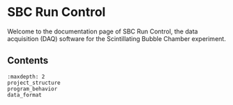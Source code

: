 # SBC Run Control

Welcome to the documentation page of SBC Run Control, the data acquisition (DAQ) software for the Scintillating Bubble Chamber experiment.

## Contents

```{toctree}
:maxdepth: 2
project_structure
program_behavior
data_format
```
